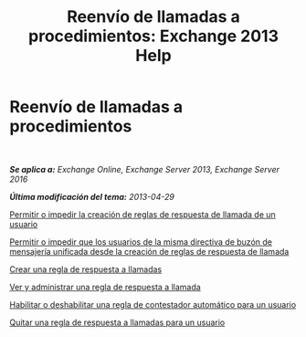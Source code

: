 ﻿---
title: 'Reenvío de llamadas a procedimientos: Exchange 2013 Help'
TOCTitle: Reenvío de llamadas a procedimientos
ms:assetid: a19cf331-4a83-4d8e-909e-9330911c7fa2
ms:mtpsurl: https://technet.microsoft.com/es-es/library/JJ863115(v=EXCHG.150)
ms:contentKeyID: 50556829
ms.date: 05/22/2018
mtps_version: v=EXCHG.150
ms.translationtype: MT
---

# Reenvío de llamadas a procedimientos

 

_**Se aplica a:** Exchange Online, Exchange Server 2013, Exchange Server 2016_

_**Última modificación del tema:** 2013-04-29_

[Permitir o impedir la creación de reglas de respuesta de llamada de un usuario](allow-or-prevent-a-user-from-creating-call-answering-rules-exchange-2013-help.md)

[Permitir o impedir que los usuarios de la misma directiva de buzón de mensajería unificada desde la creación de reglas de respuesta de llamada](allow-or-prevent-users-in-the-same-um-mailbox-policy-from-creating-call-answering-rules-exchange-2013-help.md)

[Crear una regla de respuesta a llamadas](create-a-call-answering-rule-exchange-2013-help.md)

[Ver y administrar una regla de respuesta a llamada](view-and-manage-a-call-answering-rule-exchange-2013-help.md)

[Habilitar o deshabilitar una regla de contestador automático para un usuario](enable-or-disable-a-call-answering-rule-for-a-user-exchange-2013-help.md)

[Quitar una regla de respuesta a llamadas para un usuario](remove-a-call-answering-rule-for-a-user-exchange-2013-help.md)

